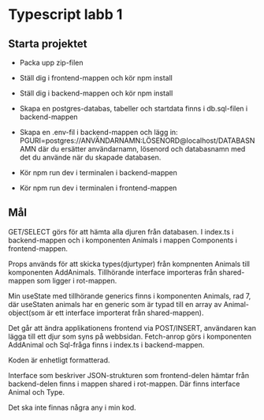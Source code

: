 # Typescript labb 1

## Starta projektet

- Packa upp zip-filen
- Ställ dig i frontend-mappen och kör npm install
- Ställ dig i backend-mappen och kör npm install

- Skapa en postgres-databas, tabeller och startdata finns i db.sql-filen i backend-mappen
- Skapa en .env-fil i backend-mappen och lägg in:
  PGURI=postgres://ANVÄNDARNAMN:LÖSENORD@localhost/DATABASNAMN
  där du ersätter användarnamn, lösenord och databasnamn med det du använde när du skapade databasen.

- Kör npm run dev i terminalen i backend-mappen
- Kör npm run dev i terminalen i frontend-mappen

## Mål

GET/SELECT görs för att hämta alla djuren från databasen. I index.ts i backend-mappen och i komponenten Animals i mappen Components i frontend-mappen.

Props används för att skicka types(djurtyper) från kompnenten Animals till komponenten AddAnimals. Tillhörande interface importeras från shared-mappen som ligger i rot-mappen.

Min useState med tillhörande generics finns i komponenten Animals, rad 7, där useStaten animals har en generic som är typad till en array av Animal-object(som är ett interface importerat från shared-mappen).

Det går att ändra applikationens frontend via POST/INSERT, användaren kan lägga till ett djur som syns på webbsidan. Fetch-anrop görs i komponenten AddAnimal och Sql-fråga finns i index.ts i backend-mappen.

Koden är enhetligt formatterad.

Interface som beskriver JSON-strukturen som frontend-delen hämtar från backend-delen finns i mappen shared i rot-mappen. Där finns interface Animal och Type.

Det ska inte finnas några any i min kod.
